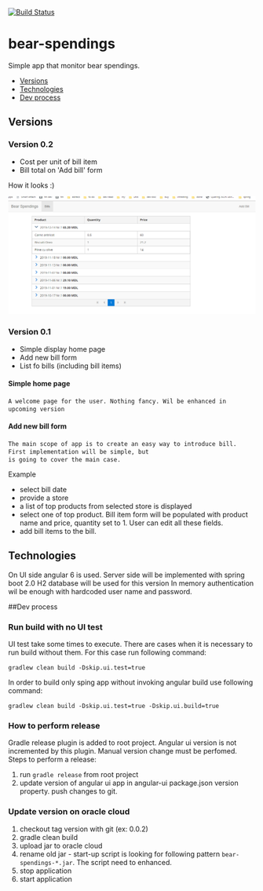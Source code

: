 [![Build Status](https://travis-ci.org/fagot013/bear-spendings.svg?branch=master)](https://travis-ci.org/fagot013/bear-spendings)
# bear-spendings
Simple app that monitor bear spendings. 

- [Versions](#versions)
- [Technologies](#technologies)
- [Dev process](#dev-process)


## Versions 

### Version 0.2
 - Cost per unit of bill item
 - Bill total on 'Add bill' form
 
How it looks :)

![Version 0.0.2](docs/imgs/version_0_0_2.png)


### Version 0.1
 - Simple display home page
 - Add new bill form
 - List fo bills (including bill items)


#### Simple home page
    A welcome page for the user. Nothing fancy. Wil be enhanced in upcoming version
#### Add new bill form
    The main scope of app is to create an easy way to introduce bill. First implementation will be simple, but
    is going to cover the main case.

   Example
   * select bill date
   * provide a store
   * a list of top products from selected store is displayed
   * select one of top product. Bill item form will be populated with product name and price, quantity set to 1.
   User can edit all these fields.
   * add bill items to the bill.
    

## Technologies
On UI side angular 6 is used. Server side will be implemented with spring boot 2.0
H2 database will be used for this version
In memory authentication wil be enough with hardcoded user name and password.

##Dev process

### Run build with no UI test
UI test take some times to execute. There are cases when it is necessary to run build without them.
For this case run following command:
```shell script
gradlew clean build -Dskip.ui.test=true
``` 

In order to build only sping app without invoking angular build use following command:
```shell script
gradlew clean build -Dskip.ui.test=true -Dskip.ui.build=true
```
### How to perform release
Gradle release plugin is added to root project.
Angular ui version is not incremented by this plugin. Manual version change must be perfomed.
Steps to perform a release:
1. run ```gradle release``` from root project
2. update version of angular ui app in angular-ui package.json version property. push changes to git.


### Update version on oracle cloud

1. checkout tag version with git (ex: 0.0.2)
2. gradle clean build
3. upload jar to oracle cloud
4. rename old jar - start-up script is looking for following pattern `bear-spendings-*.jar`.
The script need to enhanced. 
5. stop application
6. start application
 